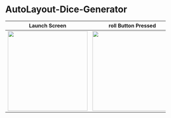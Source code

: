 # AutoLayout-Dice-Generator

| Launch Screen | roll Button Pressed | roll Button Pressed | roll Button Pressed |
| ------------ | ------------- | ------------- | ------------- | 
| <img src="https://user-images.githubusercontent.com/33875528/187898486-63be596b-3382-4e54-80a1-4ba061c02bf6.png" width="250">| <img src="https://user-images.githubusercontent.com/33875528/187898982-b30a4e7d-b0b2-4f63-a928-c31d8dd5e0a2.png" width="250">| <img src="https://user-images.githubusercontent.com/33875528/187899499-dc78483c-218f-4329-8468-f3f616534766.png" width="250">| <img src="https://user-images.githubusercontent.com/33875528/187899582-ce527a1c-e0dd-42f1-9d1b-938c736774e4.png" width="250">
